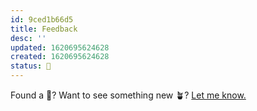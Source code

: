 ```yaml
---
id: 9ced1b66d5
title: Feedback
desc: ''
updated: 1620695624628
created: 1620695624628
status: 🌸
---
```


Found a 🐛? Want to see something new 🪴? [Let me know.](https://github.com/short25h0r7/jekyll-bonsai)

